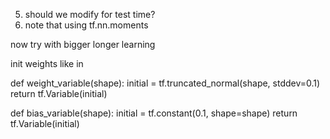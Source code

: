 5. should we modify for test time?
9. note that using tf.nn.moments


now try with bigger longer learning


init weights like in

def weight_variable(shape):
  initial = tf.truncated_normal(shape, stddev=0.1)
  return tf.Variable(initial)

def bias_variable(shape):
  initial = tf.constant(0.1, shape=shape)
  return tf.Variable(initial)